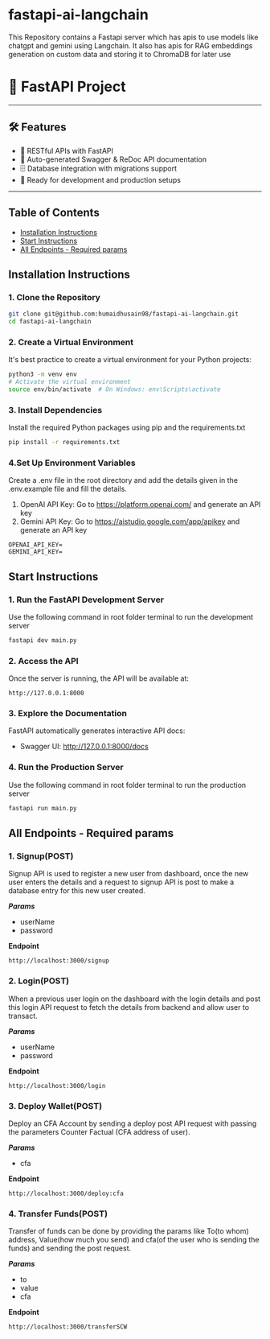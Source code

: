 # fastapi-ai-langchain
This Repository contains a Fastapi server which has apis to use models like chatgpt and gemini using Langchain. It also has apis for RAG embeddings generation on custom data and storing it to ChromaDB for later use


# 🚀 FastAPI Project

---

## 🛠 Features
- 🔗 RESTful APIs with FastAPI
- 📜 Auto-generated Swagger & ReDoc API documentation
- 🗄️ Database integration with migrations support
- 🧪 Ready for development and production setups

---
## Table of Contents

- [Installation Instructions](#installation-instructions)
- [Start Instructions](#start-instructions)
- [All Endpoints - Required params](#all-endpoints---required-params)

## Installation Instructions

### 1. Clone the Repository
```bash
git clone git@github.com:humaidhusain98/fastapi-ai-langchain.git
cd fastapi-ai-langchain
```

### 2. Create a Virtual Environment
It's best practice to create a virtual environment for your Python projects:
```bash
python3 -m venv env
# Activate the virtual environment
source env/bin/activate  # On Windows: env\Scripts\activate
```

### 3. Install Dependencies
Install the required Python packages using pip and the requirements.txt
```bash
pip install -r requirements.txt
```

### 4.Set Up Environment Variables
Create a .env file in the root directory and add the details given in the .env.example file and fill the details. 
<br />
1. OpenAI API Key: Go to https://platform.openai.com/ and generate an API key
2. Gemini API Key: Go to https://aistudio.google.com/app/apikey and generate an API key
```env
OPENAI_API_KEY=
GEMINI_API_KEY=
```

## Start Instructions
### 1. Run the FastAPI Development Server
Use the following command in root folder terminal to run the development server
```bash
fastapi dev main.py
```

### 2. Access the API
Once the server is running, the API will be available at:
```arduino
http://127.0.0.1:8000
```

### 3. Explore the Documentation
FastAPI automatically generates interactive API docs:
- Swagger UI: http://127.0.0.1:8000/docs

### 4. Run the Production Server
Use the following command in root folder terminal to run the production server
```bash
fastapi run main.py
```

## All Endpoints - Required params

### 1. Signup(POST)

Signup API is used to register a new user from dashboard, once the new user enters the details and a request to signup API is post to make a database entry for this new user created.

**_Params_**

- userName
- password

**Endpoint**

```
http://localhost:3000/signup
```

### 2. Login(POST)

When a previous user login on the dashboard with the login details and post this login API request to fetch the details from backend and allow user to transact.

**_Params_**

- userName
- password

**Endpoint**

```
http://localhost:3000/login
```

### 3. Deploy Wallet(POST)

Deploy an CFA Account by sending a deploy post API request with passing the parameters Counter Factual (CFA address of user).

**_Params_**

- cfa

**Endpoint**

```
http://localhost:3000/deploy:cfa
```

### 4. Transfer Funds(POST)

Transfer of funds can be done by providing the params like To(to whom) address, Value(how much you send) and cfa(of the user who is sending the funds) and sending the post request.

**_Params_**

- to
- value
- cfa

**Endpoint**

```
http://localhost:3000/transferSCW
```


